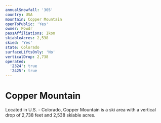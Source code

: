 ```yaml
---
annualSnowfall: '305'
country: USA
mountain: Copper Mountain
openToPublic: 'Yes'
owner: Powdr
passAffiliations: Ikon
skiableAcres: 2,538
skied: 'Yes'
state: Colorado
surfaceLiftsOnly: 'No'
verticalDrop: 2,738
operated:
  '2324': true
  '2425': true
---
```



# Copper Mountain

Located in U.S. - Colorado, Copper Mountain is a ski area with a vertical drop of 2,738 feet and 2,538 skiable acres.
